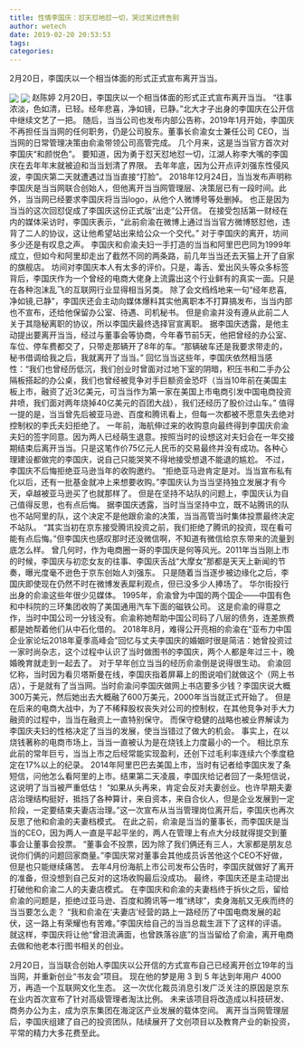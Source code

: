 ```yaml
---
title: 性情李国庆：怼天怼地怼一切，哭过笑过终告别
author: wetech
date: 2019-02-20 20:53:53
tags: 
categories: 
---
```

2月20日，李国庆以一个相当体面的形式正式宣布离开当当。
<!-- more -->
<img align="center" border="0" src="https://imgcdn.yicai.com/uppics/images/2019/02/d1d94245eb58b6943900bdc66594f2d9.jpg" />
<img align="center" border="0" src="https://imgcdn.yicai.com/uppics/images/2019/02/cbeb188f0f766db3c58a27dd51ec177e.jpg" />
赵陈婷
2月20日，李国庆以一个相当体面的形式正式宣布离开当当。
“往事浓淡，色如清，已轻。经年悲喜，净如镜，已静。”北大才子出身的李国庆在公开信中继续文艺了一把。
随后，当当公司也发布内部公告称，2019年1月开始，李国庆不再担任当当网的任何职务，仍是公司股东。董事长俞渝女士兼任公司 CEO，当当网的日常管理决策由俞渝带领公司高管完成。
几个月来，这是当当官方首次对李国庆“和颜悦色”。
要知道，因为勇于怼天怼地怼一切，江湖人称李大嘴的李国庆在去年年末就被迫和当当划清了界限。
去年年底，因为公开点评刘强东性侵风波，李国庆第二天就遭遇过当当直接“打脸”。
2018年12月24日，当当发布声明称李国庆是当当网联合创始人，但他离开当当网管理层、决策层已有一段时间。此外，当当网已经要求李国庆将当当logo，从他个人微博号等处删掉。
也正是因为当当的这次回怼促成了李国庆这份正式版“出走”公开信。
在接受包括第一财经在内的媒体采访时，李国庆表示，“此前俞渝在微博上通过当当官方微博怒怼他，违背了二人的协议，这让他希望站出来给公众一个交代。”
对于李国庆的离开，坊间多少还是有叹息之声。
李国庆和俞渝夫妇一手打造的当当和阿里巴巴同为1999年成立，但如今和阿里却走出了截然不同的两条路，前几年当当还去天猫上开了自家的旗舰店。
坊间对李国庆本人有太多的评价。只是，毒舌、爱出风头等众多标签背后，李国庆作为一个曾经的电商大佬身上流露出这个行业鲜有的真实一面。只是在各种泡沫乱飞的互联网行业显得相当另类。
除了会文绉绉地来一句“经年悲喜,净如镜,已静”，李国庆还会主动向媒体爆料其实他离职本不打算搞发布，当当内部也不宣布，还给他保留办公室、待遇、司机秘书。
但是俞渝并没有遵从此前二人关于其隐秘离职的协议，所以李国庆最终选择官宣离职。
据李国庆透露，是他主动提出要离开当当，经过与董事会等协商，今年春节前5天，他把曾经的办公室、车位、停车费都交了，只带走那辆开了8年的车。“那辆破车还是我要求带走的，秘书借调给我之后，我就离开了当当。”
回忆当当这些年，李国庆依然相当感性：“我们也曾经历低沉，我们创业时曾面对过地下室的阴暗，积压书和二手办公隔板搭起的办公桌，我们也曾经被竞争对手巨额资金恐吓（当当10年前在美国主板上市，融资了近3亿美元，可当当作为第一家在美国上市电商引发中国电商投资井喷，我们面对两年烧掉40亿美元的百团大战），我们还经历了股价过山车。”
值得一提的是，当当曾先后被亚马逊、百度和腾讯看上，但每一次都被不愿意失去绝对控制权的李氏夫妇拒绝了。
一年前，海航伸过来的收购意向最终得到李国庆俞渝夫妇的签字同意。因为两人已经萌生退意。按照当时的设想这对夫妇会在一年交接期结束后离开当当。只是这笔作价75亿元人民币的交易最终并没有成功。各种心理建设都做完的李国庆，说自己只能哭笑不得地接受想退不能退的尴尬。
不过，李国庆不后悔拒绝亚马逊当年的收购邀约。
“拒绝亚马逊肯定是对。当当宣布私有化以后，还有一批基金就冲上来想要收购。”李国庆认为当当坚持独立发展才有今天，卓越被亚马逊买了也就那样了。
但是在坚持不站队的问题上，李国庆认为自己值得反思，也有点后悔。
据李国庆透露，当时当当坚持中立，既不站腾讯的队也不站阿里的队，这个决定不是他跟俞渝的决策，当当高管当时集体投票最终决定不站队。
“其实当初在京东接受腾讯投资之前，我们拒绝了腾讯的投资，现在看可能有点后悔。”但李国庆也感叹那时还没微信啊，不知道有微信给京东带来的流量到底怎么样。
曾几何时，作为电商圈一哥的李国庆是何等风光。2011年当当刚上市的时候，李国庆与初恋女友的往事、李国庆舌战“大摩女”那都是天天上新闻的节奏，曝光度毫不逊色于京东创始人刘强东。
只是随着当当逐步被边缘化之后，李国庆即使现在仍然不时在微博发表犀利观点，但已没多少人捧场了。
华尔街投行出身的俞渝这些年很少见媒体。
1995年，俞渝曾为中国的两个国企——中国有色和中科院的三环集团收购了美国通用汽车下面的磁铁公司。
这是俞渝的得意之作，当时中国公司一分钱没有。俞渝称她帮助中国公司码了八层的债务，连差旅费都是她帮着他们从中石化借的。
2018年8月，难得公开亮相的俞渝在“亚布力中国企业家论坛2018年夏季高峰会”回忆与丈夫李国庆的婚姻时很是简洁：她曾投资过一家时尚杂志，这个过程中认识了当时做图书的李国庆，两个人都是年过三十，晚婚晚育就走到一起去了。
对于早年创立当当的经历俞渝倒是说得很生动。
俞渝回忆称，当时因为看贝塔斯曼在线，李国庆指着屏幕上的图说咱们就做这个（网上书店），于是就有了当当网。当时俞渝问李国庆做网上书店要多少钱？李国庆说大概300万美元，然后她出去大概融了600万美元，2000年当当就正式开始了。
但是在后来的电商大战中，为了不稀释股权丧失对公司的控制权，在其他竞争对手大力融资的过程中，当当在融资上一直特别保守。
而保守稳健的战略也被业界解读为李国庆夫妇的性格决定了当当的发展，使当当错过了做大的机会。
事实上，在以烧钱著称的电商市场上，当当一直被认为是在烧钱上力度最小的一个。
相比京东此前的常年巨亏，当当上市之后经常能实现盈利，还创下过毛利率连续六个季度稳定在17%以上的纪录。
2014年阿里巴巴去美国上市，当时有记者给李国庆发了条短信，问他怎么看阿里的上市。结果第二天凌晨，李国庆给记者回了一条短信说，这说明了当当被严重低估！
“如果从头再来，肯定会反对夫妻创业。也许早期夫妻店治理结构挺好，抵挡了各种算计，来自资本，来自合伙人，但是企业发展到一定阶段，一定要结束夫妻店治理。”这一次宣布从当当管理岗位离开后，李国庆也再次反思了他和俞渝的夫妻档模式。
在此之前，俞渝是当当的董事长，而李国庆是当当的CEO，因为两人一直是平起平坐的，两人在管理上有点大分歧就得提交到董事会让董事会投票。
“董事会不投票，因为除了我们俩还有三人，大家都是朋友总说你们俩的问题回家商量。”李国庆常对董事会其他成员诉苦他这个CEO不好做，但是也只能继续痛苦。
去年4月份海航上市公司发布公告时，李国庆就做好了离开的准备，但没想到自己反对的这场收购最后没成功。
最终，李国庆还是主动提出打破他和俞渝二人的夫妻店模式。
在李国庆和俞渝的夫妻档终于拆伙之后，留给俞渝的问题是，拒绝过亚马逊、百度和腾讯等一堆“绣球”，卖身海航又无疾而终的当当要怎么走？
“我和俞渝在‘夫妻店’经营的路上一路经历了中国电商发展的起伏，这一路上有荣耀也有苦难。”李国庆给自己的当当总裁生涯下了这样的评语。
就这样，李国庆将让他“曾泪流满面，也曾跌落谷底”的当当留给了俞渝，离开电商去做和他老本行图书相关的创业。
 
 
2月20日，当当联合创始人李国庆以公开信的方式宣布自己已经离开创立19年的当当网，并重新创业“书友会”项目。
现在他的梦是用 3 到 5 年达到年用户 4000 万，再造一个互联网文化生态。
这一次优化裁员消息引发广泛关注的原因是京东在业内首次宣布了针对高级管理者淘汰比例。
未来该项目将改造成以科技研发、商务办公为主，成为京东集团在海淀区产业发展的载体空间。
离开当当网管理层后，李国庆组建了自己的投资团队，陆续展开了文创项目以及教育产业的新投资，平常的精力大多花费至此。
